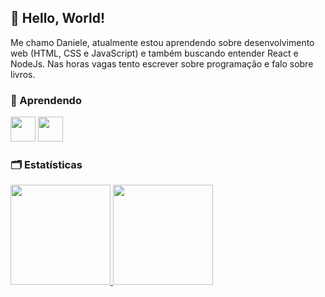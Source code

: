 ## :wave: Hello, World! </br>

Me chamo Daniele, atualmente estou aprendendo sobre desenvolvimento web (HTML, CSS e JavaScript) e também buscando entender React e NodeJs. Nas horas vagas tento escrever sobre programação e falo sobre livros.

### 📖 Aprendendo

<img src="https://cdn.jsdelivr.net/gh/devicons/devicon/icons/react/react-original.svg" width="40" height="40"/>         <img src="https://cdn.jsdelivr.net/gh/devicons/devicon/icons/nodejs/nodejs-original.svg" width="40" height="40"/>           

### 🗂 Estatísticas

<div>
<a href="https://github.com/DanieleOliveira1">
<img height="160em" src="https://github-readme-stats.vercel.app/api?username=danieleolivs&show_icons=true&theme=radical&include_all_commits=true&count_private=true"/>
<img height="160em" src="https://github-readme-stats.vercel.app/api/top-langs/?username=danieleolivs&layout=compact&langs_count=7&theme=radical"/>
</div>
